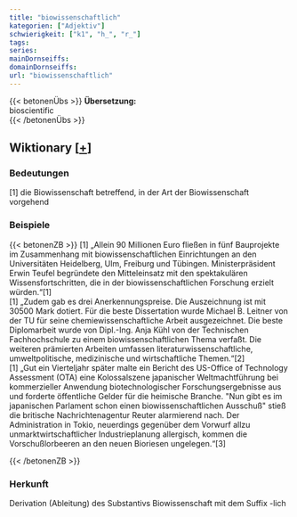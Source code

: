 ```yaml
---
title: "biowissenschaftlich"
kategorien: ["Adjektiv"]
schwierigkeit: ["k1", "h_", "r_"]
tags:
series:
mainDornseiffs:
domainDornseiffs:
url: "biowissenschaftlich"
---
```


{{< betonenÜbs >}}
**Übersetzung:**  
bioscientific  
{{< /betonenÜbs >}}

## Wiktionary [[+](https://de.wiktionary.org/wiki/biowissenschaftlich)]

### Bedeutungen
[1] die Biowissenschaft betreffend, in der Art der Biowissenschaft vorgehend  

### Beispiele
{{< betonenZB >}}
[1] „Allein 90 Millionen Euro fließen in fünf Bauprojekte im Zusammenhang mit biowissenschaftlichen Einrichtungen an den Universitäten Heidelberg, Ulm, Freiburg und Tübingen. Ministerpräsident Erwin Teufel begründete den Mitteleinsatz mit den spektakulären Wissensfortschritten, die in der biowissenschaftlichen Forschung erzielt würden.“[1]  
[1] „Zudem gab es drei Anerkennungspreise. Die Auszeichnung ist mit 30500 Mark dotiert. Für die beste Dissertation wurde Michael B. Leitner von der TU für seine chemiewissenschaftliche Arbeit ausgezeichnet. Die beste Diplomarbeit wurde von Dipl.-Ing. Anja Kühl von der Technischen Fachhochschule zu einem biowissenschaftlichen Thema verfaßt. Die weiteren prämierten Arbeiten umfassen literaturwissenschaftliche, umweltpolitische, medizinische und wirtschaftliche Themen.“[2]  
[1] „Gut ein Vierteljahr später malte ein Bericht des US-Office of Technology Assessment (OTA) eine Kolossalszene japanischer Weltmachtführung bei kommerzieller Anwendung biotechnologischer Forschungsergebnisse aus und forderte öffentliche Gelder für die heimische Branche. "Nun gibt es im japanischen Parlament schon einen biowissenschaftlichen Ausschuß" stieß die britische Nachrichtenagentur Reuter alarmierend nach. Der Administration in Tokio, neuerdings gegenüber dem Vorwurf allzu unmarktwirtschaftlicher Industrieplanung allergisch, kommen die Vorschußlorbeeren an den neuen Bioriesen ungelegen.“[3]  

{{< /betonenZB >}}
### Herkunft
Derivation (Ableitung) des Substantivs Biowissenschaft mit dem Suffix -lich  


